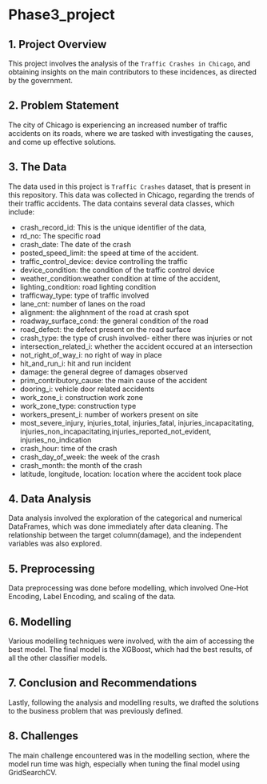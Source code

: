 # Phase3_project
## 1. Project Overview
This project involves the analysis of the `Traffic Crashes in Chicago`, and obtaining insights on the main contributors to these incidences, as directed by the government.

## 2. Problem Statement
The city of Chicago is experiencing an increased number of traffic accidents on its roads, where we are tasked with investigating the causes, and come up effective solutions.

## 3. The Data
The data used in this project is `Traffic Crashes` dataset, that is present in this repository. This data was collected in Chicago, regarding the trends of their traffic accidents. The data contains several data classes, which include:
* crash_record_id: This is the unique identifier of the data,
* rd_no: The specific road
* crash_date: The date of the crash
* posted_speed_limit: the speed at time of the accident.
* traffic_control_device: device controlling the traffic
* device_condition: the condition of the traffic control device
* weather_condition:weather condition at time of the accident,
* lighting_condition: road lighting condition
* trafficway_type: type of traffic involved
* lane_cnt: number of lanes on the road
* alignment: the alighnment of the road at crash spot
* roadway_surface_cond: the general condition of the road
* road_defect: the defect present on the road surface
* crash_type: the type of crush involved- either there was injuries or not
* intersection_related_i: whether the accident occured at an intersection 
* not_right_of_way_i: no right of way in place
* hit_and_run_i: hit and run incident
* damage: the general degree of damages observed
* prim_contributory_cause: the main cause of the accident
* dooring_i: vehicle door related accidents
* work_zone_i: construction work zone
* work_zone_type: construction type
* workers_present_i: number of workers present on site
* most_severe_injury, injuries_total, injuries_fatal, injuries_incapacitating, injuries_non_incapacitating,injuries_reported_not_evident, injuries_no_indication
* crash_hour: time of the crash
* crash_day_of_week: the week of the crash
* crash_month: the month of the crash
* latitude, longitude, location: location where the accident took place

## 4. Data Analysis
Data analysis involved the exploration of the categorical and numerical DataFrames, which was done immediately after data cleaning. The relationship between the target column(damage), and the independent variables was also explored.

## 5. Preprocessing
Data preprocessing was done before modelling, which involved One-Hot Encoding, Label Encoding, and scaling of the data.

## 6. Modelling
Various modelling techniques were involved, with the aim of accessing the best model. The final model is the XGBoost, which had the best results, of all the other classifier models.

## 7. Conclusion and Recommendations
Lastly, following the analysis and modelling results, we drafted the solutions to the business problem that was previously defined.

## 8. Challenges 
The main challenge encountered was in the modelling section, where the model run time was high, especially when tuning the final model using GridSearchCV.
